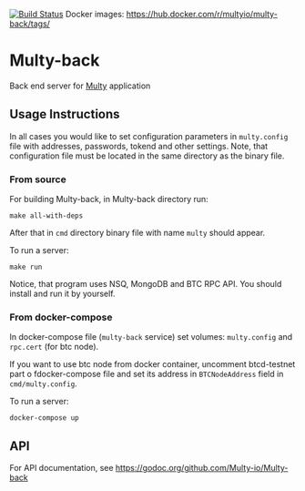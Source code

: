 [![Build Status](https://travis-ci.com/Multy-io/Multy-back.svg?branch=master)](https://travis-ci.com/Multy-io/Multy-back)
Docker images: https://hub.docker.com/r/multyio/multy-back/tags/

# Multy-back

Back end server for [Multy](https://github.com/Multy-io/Multy/wiki) application

## Usage Instructions

In all cases you would like to set configuration parameters in `multy.config` file with addresses, passwords, tokend and other settings. Note, that configuration file must be located in the same directory as the binary file.

### From source

For building Multy-back, in Multy-back directory run:

```
make all-with-deps
```

After that in `cmd` directory binary file with name `multy` should appear.

To run a server:

```
make run
```

Notice, that program uses NSQ, MongoDB and BTC RPC API. You should install and run it by yourself.

### From docker-compose

In docker-compose file (`multy-back` service) set volumes: `multy.config` and `rpc.cert` (for btc node).

If you want to use btc node from docker container, uncomment btcd-testnet part o fdocker-compose file and set its address in `BTCNodeAddress` field in `cmd/multy.config`.

To run a server:

```
docker-compose up
```

## API

For API documentation, see https://godoc.org/github.com/Multy-io/Multy-back
